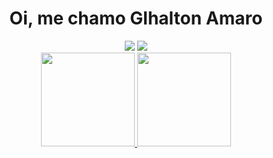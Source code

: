 <h1 align="center">Oi, me chamo Glhalton Amaro</h1>

<div class="links" align="center" >
<a href="https://www.linkedin.com/in/glhalton-amaro/" target="_blank"><img src="https://img.shields.io/badge/-LinkedIn-%230077B5?style=for-the-badge&logo=linkedin&logoColor=white" target="_blank"></a>
<a href="https://www.instagram.com/Glhalton/" target="_blank"><img src="https://img.shields.io/badge/-Instagram-%23E4405F?style=for-the-badge&logo=instagram&logoColor=white" target="_blank"></a>

</div>  

<div align="center">
  
  <a href="https://github.com/Glhalton">
  <img height="150em" src="https://github-readme-stats.vercel.app/api?username=Glhalton&show_icons=true&theme=dracula&include_all_commits=true&count_private=true"/>
  <img height="150em" src="https://github-readme-stats.vercel.app/api/top-langs/?username=Glhalton&layout=compact&langs_count=7&theme=dracula"/>
    
</div>

